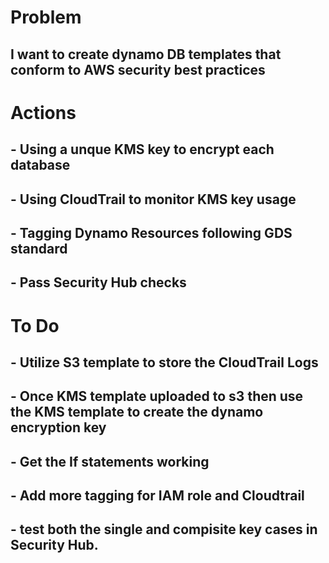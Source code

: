 # Problem 

## I want to create dynamo DB templates that conform to AWS security best practices

# Actions

## - Using a unque KMS key to encrypt each database

## - Using CloudTrail to monitor KMS key usage

## - Tagging Dynamo Resources following GDS standard

## - Pass Security Hub checks

# To Do 

## - Utilize S3 template to store the CloudTrail Logs

## - Once KMS template uploaded to s3 then use the KMS template to create the dynamo encryption key

## - Get the If statements working

## - Add more tagging for IAM role and Cloudtrail

## - test both the single and compisite key cases in Security Hub.